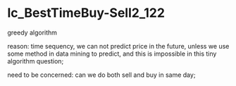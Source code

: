 # lc_BestTimeBuy-Sell2_122
greedy algorithm

reason:
time sequency, we can not predict price in the future, unless we use some method in data mining to predict, and this is impossible in this tiny algorithm question;

need to be concerned:
can we do both sell and buy in same day;
